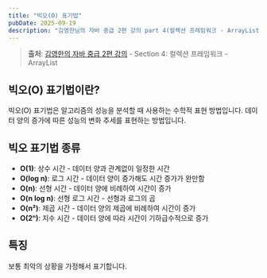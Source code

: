 ```yaml
---
title: "빅오(O) 표기법"
pubDate: 2025-09-19
description: "김영한님의 자바 중급 2편 강의 part 4(컬렉션 프레임워크 - ArrayList) 학습 정리"
---
```


> **출처**: [김영한의 자바 중급 2편 강의](https://inf.run/ir9Dw) - Section 4: 컬렉션 프레임워크 - ArrayList

## 빅오(O) 표기법이란?

빅오(O) 표기법은 알고리즘의 성능을 분석할 때 사용하는 수학적 표현 방법입니다. 데이터 양의 증가에 따른 성능의 변화 추세를 표현하는 방법입니다.

## 빅오 표기법 종류

- **O(1)**: 상수 시간 - 데이터 양과 관계없이 일정한 시간
- **O(log n)**: 로그 시간 - 데이터 양이 증가해도 시간 증가가 완만함
- **O(n)**: 선형 시간 - 데이터 양에 비례하여 시간이 증가
- **O(n log n)**: 선형 로그 시간 - 선형과 로그의 곱
- **O(n²)**: 제곱 시간 - 데이터 양의 제곱에 비례하여 시간이 증가
- **O(2ⁿ)**: 지수 시간 - 데이터 양에 따라 시간이 기하급수적으로 증가

## 특징

보통 최악의 상황을 가정해서 표기합니다.
